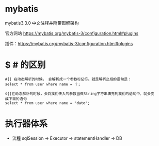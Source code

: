 # mybatis
mybatis3.3.0 中文注释并附带图解架构

官方网站  https://mybatis.org/mybatis-3/configuration.html#plugins

插件：https://mybatis.org/mybatis-3/configuration.html#plugins
# $ # 的区别
```
#{} 在动态解析的时候， 会解析成一个参数标记符。就是解析之后的语句是：
select * from user where name = ？; 

${}在动态解析的时候，会将我们传入的参数当做String字符串填充到我们的语句中，就会变成下面的语句
select * from user where name = "dato"; 
```

# 执行器体系
- 流程
sqlSession -> Executor -> statementHandler -> DB




